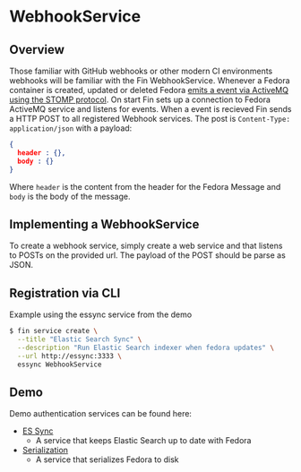 # WebhookService

## Overview

Those familiar with GitHub webhooks or other modern CI environments webhooks will be familiar with the Fin WebhookService.  Whenever a Fedora container is created, updated or deleted Fedora [emits a event via ActiveMQ using the STOMP protocol](https://wiki.duraspace.org/display/FEDORA4x/Setup+Camel+Message+Integrations).  On start Fin sets up a connection to Fedora ActiveMQ service and listens for events.  When a event is recieved Fin sends a HTTP POST to all registered Webhook services.  The post is `Content-Type: application/json` with a payload:

```json
{
  header : {},
  body : {}
}
```

Where `header` is the content from the header for the Fedora Message and `body` is the body of the message.

## Implementing a WebhookService

To create a webhook service, simply create a web service and that listens to POSTs on the provided url.  The payload of the POST should be parse as JSON.

## Registration via CLI

Example using the essync service from the demo

```bash
$ fin service create \
  --title "Elastic Search Sync" \
  --description "Run Elastic Search indexer when fedora updates" \
  --url http://essync:3333 \
  essync WebhookService
```

## Demo

Demo authentication services can be found here:
 - [ES Sync](../../services/essync)
   - A service that keeps Elastic Search up to date with Fedora
 - [Serialization](../../services/serialization)
   - A service that serializes Fedora to disk
